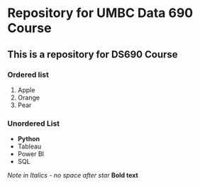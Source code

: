 # Repository for UMBC Data 690 Course

## This is a repository for DS690 Course

### Ordered list

1. Apple
2. Orange
3. Pear
 
### Unordered List

 - **Python**
 - Tableau
 - Power BI
 - SQL

*Note in Italics  - no space after star*
**Bold text**
 




